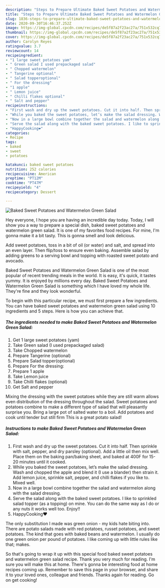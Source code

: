 ```yaml
---
description: "Steps to Prepare Ultimate Baked Sweet Potatoes and Watermelon Green Salad"
title: "Steps to Prepare Ultimate Baked Sweet Potatoes and Watermelon Green Salad"
slug: 1836-steps-to-prepare-ultimate-baked-sweet-potatoes-and-watermelon-green-salad
date: 2020-09-30T16:46:37.252Z
image: https://img-global.cpcdn.com/recipes/de5f87a2f23ac27a/751x532cq70/baked-sweet-potatoes-and-watermelon-green-salad-recipe-main-photo.jpg
thumbnail: https://img-global.cpcdn.com/recipes/de5f87a2f23ac27a/751x532cq70/baked-sweet-potatoes-and-watermelon-green-salad-recipe-main-photo.jpg
cover: https://img-global.cpcdn.com/recipes/de5f87a2f23ac27a/751x532cq70/baked-sweet-potatoes-and-watermelon-green-salad-recipe-main-photo.jpg
author: Carolyn Reyes
ratingvalue: 3.7
reviewcount: 14
recipeingredient:
- "1 large sweet potatoes yam"
- " Green salad I used prepackaged salad"
- " Chopped watermelon"
- " Tangerine optional"
- " Salad topperoptional"
- " For the dressing"
- "1 apple"
- " Lemon juice"
- " Chilli flakes optional"
- " Salt and pepper"
recipeinstructions:
- "First wash and dry up the sweet potatoes. Cut it into half. Then sprinkle with salt, pepper, and dry parsley (optional). Add a little oil then mix well. Place them on the baking pan/baking sheet, and baked at 400F for 15-20 minutes until it cooked."
- "While you baked the sweet potatoes, let’s make the salad dressing. Wash and chopped the apple and blend it (I use a blander) then strain it. Add lemon juice, sprinkle salt, pepper, and chilli flakes if you like to. Mixed well."
- "Now in a large bowl combine together the salad and watermelon along with the salad dressing."
- "Serve the salad along with the baked sweet potatoes. I like to sprinkled salad topper (as a topping) on mine. You can do the same way as I do or any nuts it works well too. Enjoy!!"
- "HappyCooking❤️"
categories:
- Recipe
tags:
- baked
- sweet
- potatoes

katakunci: baked sweet potatoes 
nutrition: 252 calories
recipecuisine: American
preptime: "PT12M"
cooktime: "PT47M"
recipeyield: "4"
recipecategory: Dessert

---
```



![Baked Sweet Potatoes and Watermelon Green Salad](https://img-global.cpcdn.com/recipes/de5f87a2f23ac27a/751x532cq70/baked-sweet-potatoes-and-watermelon-green-salad-recipe-main-photo.jpg)

Hey everyone, I hope you are having an incredible day today. Today, I will show you a way to prepare a special dish, baked sweet potatoes and watermelon green salad. It is one of my favorites food recipes. For mine, I'm gonna make it a bit tasty. This is gonna smell and look delicious.

Add sweet potatoes, toss in a bit of oil (or water) and salt, and spread into an even layer. Then flip/toss to ensure even baking. Assemble salad by adding greens to a serving bowl and topping with roasted sweet potato and avocado.

Baked Sweet Potatoes and Watermelon Green Salad is one of the most popular of recent trending meals in the world. It is easy, it's quick, it tastes yummy. It is enjoyed by millions every day. Baked Sweet Potatoes and Watermelon Green Salad is something which I have loved my whole life. They're fine and they look wonderful.


To begin with this particular recipe, we must first prepare a few ingredients. You can have baked sweet potatoes and watermelon green salad using 10 ingredients and 5 steps. Here is how you can achieve that.

<!--inarticleads1-->

##### The ingredients needed to make Baked Sweet Potatoes and Watermelon Green Salad:

1. Get 1 large sweet potatoes (yam)
1. Take  Green salad (I used prepackaged salad)
1. Take  Chopped watermelon
1. Prepare  Tangerine (optional)
1. Prepare  Salad topper(optional)
1. Prepare  For the dressing:
1. Prepare 1 apple
1. Take  Lemon juice
1. Take  Chilli flakes (optional)
1. Get  Salt and pepper


Mixing the dressing with the sweet potatoes while they are still warm allows even distribution of the dressing throughout the salad. Sweet potatoes and potatoes combine to make a different type of salad that will pleasantly surprise you. Bring a large pot of salted water to a boil. Add potatoes and cook until tender but still firm This is a great potato salad! 

<!--inarticleads2-->

##### Instructions to make Baked Sweet Potatoes and Watermelon Green Salad:

1. First wash and dry up the sweet potatoes. Cut it into half. Then sprinkle with salt, pepper, and dry parsley (optional). Add a little oil then mix well. Place them on the baking pan/baking sheet, and baked at 400F for 15-20 minutes until it cooked.
1. While you baked the sweet potatoes, let’s make the salad dressing. Wash and chopped the apple and blend it (I use a blander) then strain it. Add lemon juice, sprinkle salt, pepper, and chilli flakes if you like to. Mixed well.
1. Now in a large bowl combine together the salad and watermelon along with the salad dressing.
1. Serve the salad along with the baked sweet potatoes. I like to sprinkled salad topper (as a topping) on mine. You can do the same way as I do or any nuts it works well too. Enjoy!!
1. HappyCooking❤️


The only substitution I made was green onion - my kids hate biting into. There are potato salads made with red potatoes, russet potatoes, and sweet potatoes. The kind that goes with baked beans and watermelon. I usually do one green onion per pound of potatoes. I like coming up with little rules like that; makes. 

So that's going to wrap it up with this special food baked sweet potatoes and watermelon green salad recipe. Thank you very much for reading. I'm sure you will make this at home. There's gonna be interesting food at home recipes coming up. Remember to save this page in your browser, and share it to your loved ones, colleague and friends. Thanks again for reading. Go on get cooking!
